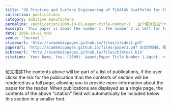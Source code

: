 ```yaml
---
title: "3D Printing and Surface Engineering of Ti6Al4V Scaffolds for Enhanced Osseointegration in an In Vitro Study,"
collection: publications  
category: additive manufacture
permalink: /publication/2009-10-01-paper-title-number-1   这个要对应这个md文件的名字
excerpt: 'This paper is about the number 1. The number 2 is left for future work. 摘要' 
date: 2009-10-01 时间
venue: 'Journal 1'
slidesurl: 'http://academicpages.github.io/files/slides1.pdf'
paperurl: 'http://academicpages.github.io/files/paper1.pdf 论文的链接，需要把论文的pdf文件上传到这个代码库的 files文件夹下面'
bibtexurl: 'http://academicpages.github.io/files/bibtex1.bib'
citation: 'Your Name, You. (2009). &quot;Paper Title Number 1.&quot; <i>Journal 1</i>. 1(1).'
---
```

论文描述The contents above will be part of a list of publications, if the user clicks the link for the publication than the contents of section will be rendered as a full page, allowing you to provide more information about the paper for the reader. When publications are displayed as a single page, the contents of the above "citation" field will automatically be included below this section in a smaller font.

